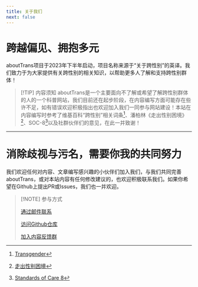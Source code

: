 ```yaml
---
title: 关于我们
next: false
---
```


# 跨越偏见、拥抱多元

aboutTrans项目于2023年下半年启动，项目名称来源于“关于跨性别”的英译。我们致力于为大家提供有关跨性别的相关知识，以帮助更多人了解和支持跨性别群体！

> [!TIP] 内容须知
> aboutTrans是一个主要面向不了解或希望了解跨性别群体的人的一个科普网站，我们目前还在起步阶段，在内容编写方面可能存在些许不足，如有错误欢迎积极指出也欢迎加入我们一同参与网站建设！本站在内容编写时参考了维基百科“跨性别”相关词条[^1]、潘柏林《走出性别困境》[^2]、SOC-8[^3]以及社群伙伴们的意见，在此一并致谢！

[^1]: [Transgender](https://en.wikipedia.org/wiki/Transgender)
[^2]: [走出性别困境](https://book.douban.com/subject/36473977/)
[^3]: [Standards of Care 8](https://wpath.org/publications/soc8/)

<script setup>
import { VPTeamMembers } from 'vitepress/theme'
const members = [
  {
    avatar: 'https://github.com/ChisakaKanako.png',
    name: '千坂神奈子',
    title: '网站运营',
  },
  {
    avatar: 'https://github.com/lulu0119.png',
    name: '路路',
    title: '技术支持',
  },
  {
    avatar: 'https://github.com/Sewens.png',
    name: '半生',
    title: '技术支持',
  },
  {
    avatar: 'https://github.com/WenQianCHM.png',
    name: '闻千',
    title: '内容贡献',
  },
  {
    avatar: 'https://github.com/Leetfs.png',
    name: 'Lee',
    title: '技术支持',
  },
  {
    avatar: 'https://github.com/HazelPenn.png',
    name: 'HazelPenn',
    title: '内容贡献',
  },
  {
    avatar: 'https://github.com/epifirumu.png',
    name: '昙花',
    title: '内容贡献与技术支持',
  },
  {
    avatar: 'https://github.com/nekomeowww.png',
    name: 'Neko Ayaka',
    title: '技术支持',
  },
  {
    avatar: 'https://github.com/sheepbox8646.png',
    name: '📦小箱子Acbox',
    title: '技术支持',
  },
  {
    avatar: 'https://github.com/github.png',
    name: '匿名小伙伴',
    title: '内容贡献',
  }
]
</script>
<VPTeamMembers size="small" :members="members" />

---

# 消除歧视与污名，需要你我的共同努力

我们欢迎任何对内容、文章编写感兴趣的小伙伴们加入我们，与我们共同完善aboutTrans，或对本站内容有任何修改建议的，也欢迎积极联系我们。如果你希望在Github上提出PR或Issues，我们也一并欢迎。

> [!NOTE] 参与方式
> 
> [通过邮件联系](mailto:chisakakanako@gmail.com)
> 
> [访问Github仓库](https://github.com/ChisakaKanako/aboutTrans)
>
> [加入内容反馈群](https://qm.qq.com/q/ExEqmGZ16g)
